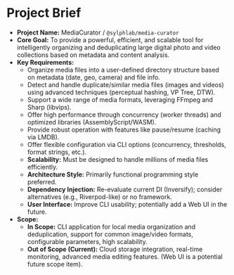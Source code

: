 <!-- Version: 0.4 | Last Updated: 2025-06-04 | Updated By: Cline -->

# Project Brief

- **Project Name:** MediaCurator / `@sylphlab/media-curator`
- **Core Goal:** To provide a powerful, efficient, and scalable tool for intelligently organizing and deduplicating large digital photo and video collections based on metadata and content analysis.
- **Key Requirements:**
  - Organize media files into a user-defined directory structure based on metadata (date, geo, camera) and file info.
  - Detect and handle duplicate/similar media files (images and videos) using advanced techniques (perceptual hashing, VP Tree, DTW).
  - Support a wide range of media formats, leveraging FFmpeg and Sharp (libvips).
  - Offer high performance through concurrency (worker threads) and optimized libraries (AssemblyScript/WASM).
  - Provide robust operation with features like pause/resume (caching via LMDB).
  - Offer flexible configuration via CLI options (concurrency, thresholds, format strings, etc.).
  - **Scalability:** Must be designed to handle millions of media files efficiently.
  - **Architecture Style:** Primarily functional programming style preferred.
  - **Dependency Injection:** Re-evaluate current DI (Inversify); consider alternatives (e.g., Riverpod-like) or no framework.
  - **User Interface:** Improve CLI usability; potentially add a Web UI in the future.
- **Scope:**
  - **In Scope:** CLI application for local media organization and deduplication, support for common image/video formats, configurable parameters, high scalability.
  - **Out of Scope (Current):** Cloud storage integration, real-time monitoring, advanced media editing features. (Web UI is a potential future scope item).
